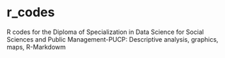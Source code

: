 # r_codes
R codes for the Diploma of Specialization in Data Science for Social Sciences and Public Management-PUCP: Descriptive analysis, graphics, maps, R-Markdowm
